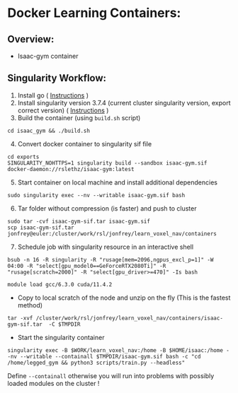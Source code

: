 # Docker Learning Containers:

## Overview:
- Isaac-gym container


## Singularity Workflow:

1. Install go ( [Instructions](https://sylabs.io/guides/3.0/user-guide/installation.html) )
2. Install singularity version 3.7.4 (current cluster singularity version, export correct version) ( [Instructions](https://sylabs.io/guides/3.0/user-guide/installation.html) )
3. Build the container (using `build.sh` script)
```
cd isaac_gym && ./build.sh
```

4. Convert docker container to singularity sif file
```
cd exports 
SINGULARITY_NOHTTPS=1 singularity build --sandbox isaac-gym.sif docker-daemon://rslethz/isaac-gym:latest
```

5. Start container on local machine and install additional dependencies
```
sudo singularity exec --nv --writable isaac-gym.sif bash
```

6. Tar folder without compression (is faster) and push to cluster
```
sudo tar -cvf isaac-gym-sif.tar isaac-gym.sif
scp isaac-gym-sif.tar jonfrey@euler:/cluster/work/rsl/jonfrey/learn_voxel_nav/containers
```

7. Schedule job with singularity resource in an interactive shell


```
bsub -n 16 -R singularity -R "rusage[mem=2096,ngpus_excl_p=1]" -W 04:00 -R "select[gpu_model0==GeForceRTX2080Ti]" -R "rusage[scratch=2000]" -R "select[gpu_driver>=470]" -Is bash
```

```
module load gcc/6.3.0 cuda/11.4.2
```

- Copy to local scratch of the node and unzip on the fly (This is the fastest method)
```
tar -xvf /cluster/work/rsl/jonfrey/learn_voxel_nav/containers/isaac-gym-sif.tar  -C $TMPDIR
```

- Start the singularity container
```
singularity exec -B $WORK/learn_voxel_nav:/home -B $HOME/isaac:/home --nv --writable --containall $TMPDIR/isaac-gym.sif bash -c "cd /home/legged_gym && python3 scripts/train.py --headless"
```
Define `--containall` otherwise you will run into problems with possibly loaded modules on the cluster !